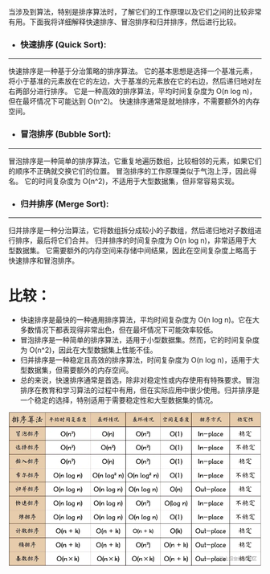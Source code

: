 当涉及到算法，特别是排序算法时，了解它们的工作原理以及它们之间的比较非常有用。下面我将详细解释快速排序、冒泡排序和归并排序，然后进行比较。

- ### 快速排序 (Quick Sort):

---

快速排序是一种基于分治策略的排序算法。
它的基本思想是选择一个基准元素，将小于基准的元素放在它的左边，大于基准的元素放在它的右边，然后递归地对左右两部分进行排序。
它是一种高效的排序算法，平均时间复杂度为 O(n log n)，但在最坏情况下可能达到 O(n^2)。
快速排序通常是就地排序，不需要额外的内存空间。

- ### 冒泡排序 (Bubble Sort):

---

冒泡排序是一种简单的排序算法，它重复地遍历数组，比较相邻的元素，如果它们的顺序不正确就交换它们的位置。
冒泡排序的工作原理类似于气泡上浮，因此得名。
它的时间复杂度为 O(n^2)，不适用于大型数据集，但非常容易实现。

- ### 归并排序 (Merge Sort):

---

归并排序是一种分治算法，它将数组拆分成较小的子数组，然后递归地对子数组进行排序，最后将它们合并。
归并排序的时间复杂度为 O(n log n)，非常适用于大型数据集。
它需要额外的内存空间来存储中间结果，因此在空间复杂度上略高于快速排序和冒泡排序。

# 比较：

- 快速排序是最快的一种通用排序算法，平均时间复杂度为 O(n log n)。它在大多数情况下都表现得非常出色，但在最坏情况下可能效率较低。
- 冒泡排序是一种简单的排序算法，适用于小型数据集。然而，它的时间复杂度为 O(n^2)，因此在大型数据集上性能不佳。
- 归并排序是一种稳定且高效的排序算法，时间复杂度为 O(n log n)，适用于大型数据集，但需要额外的内存空间。
- 总的来说，快速排序通常是首选，除非对稳定性或内存使用有特殊要求。冒泡排序在教育和学习算法的过程中有用，但在实际应用中很少使用。归并排序是一个稳定的选择，特别适用于需要稳定性和大型数据集的情况。

![Alt text](image.png)
